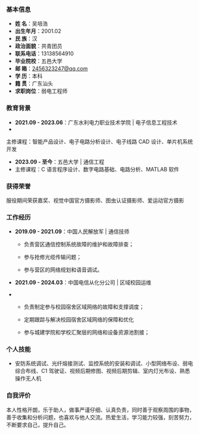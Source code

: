 ### 基本信息
- **姓 名**：吴培浩
- **出生年月**：2001.02
- **民 族**：汉
- **政治面貌**：共青团员
- **联系电话**：13138564910
- **毕业院校**：五邑大学
- **邮 箱**：2456323247@qq.com
- **学 历**：本科
- **籍 贯**：广东汕头
- **求职岗位**：弱电工程师 

### 教育背景
- **2021.09 - 2023.06**：广东水利电力职业技术学院 | 电子信息工程技术  
- 

  主修课程：智能产品设计、电子电路分析设计、电子线路 CAD 设计、单片机系统开发 


- **2023.09 - 至今**：五邑大学 | 通信工程  
-
  主修课程：C 语言程序设计、数字电路基础、电路分析、MATLAB 软件  

### 获得荣誉
服役期间荣获嘉奖、视觉中国官方摄影师、图虫认证摄影师、爱运动官方摄影  

### 工作经历
- **2019.09 - 2021.09**：中国人民解放军 | 通信技师  

  - 负责营区通信控制系统故障的维护和故障排查；  
  
  - 参与抢修光缆传输问题；  
  - 参与营区的网络规划和语音调试。  
  
- **2021.09 - 2024.03**：中国电信从化分公司 | 区域校园运维  
- 
  - 负责制定参与校园宿舍区域网络的故障和支撑调度；  

  - 定期跟踪与解决校园宿舍区域网络的保障和优化 

  - 参与城建学院和学校汇聚层的网络和设备资源池割接；  


### 个人技能
- 安防系统调试、光纤熔接测试、监控系统的安装和调试、小型网络布设、弱电综合布线、C1 驾驶证、视频后期修图、视频后期剪辑、室内灯光布设、熟悉操作无人机  

### 自我评价
本人性格开朗，乐于助人，做事严谨仔细、认真负责，同时善于观察周围的事物，善于收集和分析问题，也喜欢与他人交流。热爱生活，学习能力较强，刻苦努力，不断要求自己，提升自己。 